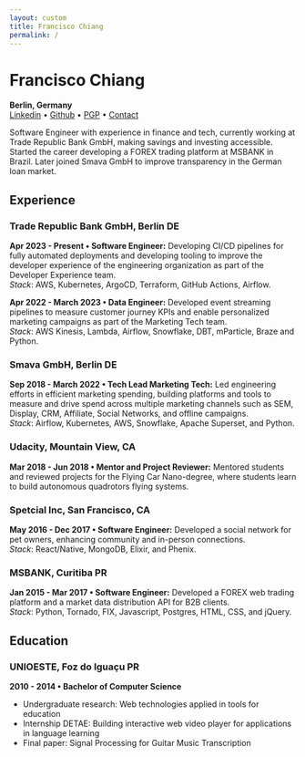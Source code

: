 ```yaml
---
layout: custom
title: Francisco Chiang
permalink: /
---
```


# Francisco Chiang
**Berlin, Germany**  
[Linkedin](https://www.linkedin.com/in/francisco-chiang/) • [Github](https://github.com/chicochico) • [PGP](https://github.com/chicochico.gpg) • [Contact](mailto:08_flax.biter@icloud.com)

Software Engineer with experience in finance and tech, currently working at Trade Republic Bank GmbH, making savings and investing accessible. Started the career developing a FOREX trading platform at MSBANK in Brazil. Later joined Smava GmbH to improve transparency in the German loan market.

## Experience
### Trade Republic Bank GmbH, Berlin DE
**Apr 2023 - Present • Software Engineer:** Developing CI/CD pipelines for fully automated deployments and developing tooling to improve the developer experience of the engineering organization as part of the Developer Experience team.  
*Stack*: AWS, Kubernetes, ArgoCD, Terraform, GitHub Actions, Airflow.

**Apr 2022 - March 2023 • Data Engineer:** Developed event streaming pipelines to measure customer journey KPIs and enable personalized marketing campaigns as part of the Marketing Tech team.  
*Stack*: AWS Kinesis, Lambda, Airflow, Snowflake, DBT, mParticle, Braze and Python.

### Smava GmbH, Berlin DE
**Sep 2018 - March 2022 • Tech Lead Marketing Tech:** Led engineering efforts in efficient marketing spending, building platforms and tools to measure and drive spend across multiple marketing channels such as SEM, Display, CRM, Affiliate, Social Networks, and offline campaigns.  
*Stack*: Airflow, Kubernetes, AWS, Snowflake, Apache Superset, and Python.

### Udacity, Mountain View, CA
**Mar 2018 - Jun 2018 • Mentor and Project Reviewer:** Mentored students and reviewed projects for the Flying Car Nano-degree, where students learn to build autonomous quadrotors flying systems.

### Spetcial Inc, San Francisco, CA
**May 2016 - Dec 2017 • Software Engineer:** Developed a social network for pet owners, enhancing community and in-person connections.  
*Stack*: React/Native, MongoDB, Elixir, and Phenix.

### MSBANK, Curitiba PR
**Jan 2015 - Mar 2017 • Software Engineer:** Developed a FOREX web trading platform and a market data distribution API for B2B clients.  
*Stack*: Python, Tornado, FIX, Javascript, Postgres, HTML, CSS, and jQuery.

## Education
### UNIOESTE, Foz do Iguaçu PR
**2010 - 2014 • Bachelor of Computer Science**
- Undergraduate research: Web technologies applied in tools for education
- Internship DETAE: Building interactive web video player for applications in language learning
- Final paper: Signal Processing for Guitar Music Transcription
